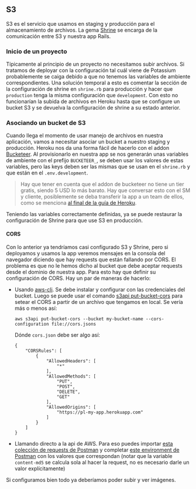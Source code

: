 ## S3

S3 es el servicio que usamos en staging y producción para el almacenamiento de archivos. La gema [Shrine](../../stack/ruby/rails/shrine) se encarga de la comunicación entre S3 y nuestra app Rails.

### Inicio de un proyecto

Típicamente al principio de un proyecto no necesitamos subir archivos. Si tratamos de deployar con la configuración tal cuál viene de Potassium probablemente se caiga debido a que no tenemos las variables de ambiente correspondientes. Una solución temporal a esto es comentar la sección de la configuración de shrine en `shrine.rb` para producción y hacer que `production` tenga la misma configuración que `development`. Con esto no funcionarían la subida de archivos en Heroku hasta que se configure un bucket S3 y se devuelva la configuración de shrine a su estado anterior.

### Asociando un bucket de S3

Cuando llega el momento de usar manejo de archivos en nuestra aplicación, vamos a necesitar asociar un bucket a nuestro staging y producción. Heroku nos da una forma fácil de hacerlo con el addon [Bucketeer](https://elements.heroku.com/addons/bucketeer). Al provisionarlo en nuestra app se nos generarán unas variables de ambiente con el prefijo `BUCKETEER_`, se deben usar los valores de estas variables, pero las keys deben ser las mismas que se usan en el `shrine.rb` y que están en el `.env.development`.

> Hay que tener en cuenta que el addon de bucketeer no tiene un tier gratis, siendo 5 USD lo más barato. Hay que conversar esto con el SM y cliente, posiblemente se deba transferir la app a un team de ellos, como se menciona [al final de la guía de Heroku](heroku).

Teniendo las variables correctamente definidas, ya se puede restaurar la configuración de Shrine para que use S3 en producción.

#### CORS

Con lo anterior ya tendríamos casi configurado S3 y Shrine, pero si deployamos y usamos la app veremos mensajes en la consola del navegador diciendo que hay requests que están fallando por CORS. El problema es que no le hemos dicho al bucket que debe aceptar requests desde el dominio de nuestra app. Para esto hay que definir su configuración de CORS. Hay un par de maneras de hacerlo:

- Usando [aws-cli](https://docs.aws.amazon.com/cli/latest/userguide/cli-chap-welcome.html). Se debe instalar y configurar con las credenciales del bucket. Luego se puede usar el comando [s3api put-bucket-cors](https://docs.aws.amazon.com/cli/latest/reference/s3api/put-bucket-cors.html) para setear el CORS a partir de un archivo que tengamos en local. Se vería más o menos así:

  ```
  aws s3api put-bucket-cors --bucket my-bucket-name --cors-configuration file://cors.jsons
  ```
  
  Dónde `cors.json` debe ser algo así:
  
  ```
  {
      "CORSRules": [
          {
              "AllowedHeaders": [
                  "*"
              ], 
              "AllowedMethods": [
                  "PUT", 
                  "POST", 
                  "DELETE", 
                  "GET"
              ], 
              "AllowedOrigins": [
                  "https://pl-my-app.herokuapp.com"
              ]
          }
      ]
  }
  ```

- Llamando directo a la api de AWS. Para eso puedes importar [esta colección de requests de Postman](assets/S3.postman_collection.json) y completar [este environment de Postman](assets/S3-cors.postman_environment.json) con los valores que correspondan (notar que la variable `content-md5` se calcula sola al hacer la request, no es necesario darle un valor explícitamente)

Si configuramos bien todo ya deberíamos poder subir y ver imágenes.
